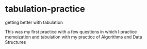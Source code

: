 # tabulation-practice
getting better with tabulation
 
This was my first practice with a few questions in which I practice memoization and tabulation with my practice of Algorithms and Data Structures
